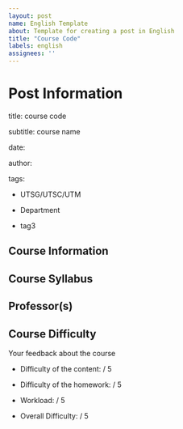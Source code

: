 ```yaml
---
layout: post
name: English Template
about: Template for creating a post in English
title: "Course Code"
labels: english
assignees: ''
---
```

# Post Information
title: course code

subtitle: course name

date: 

author:

tags:
  - UTSG/UTSC/UTM
  
  - Department
  
  - tag3

## Course Information

## Course Syllabus

## Professor(s)

## Course Difficulty
Your feedback about the course

- Difficulty of the content:  / 5

- Difficulty of the homework:  / 5

- Workload:  / 5

- Overall Difficulty:  / 5
